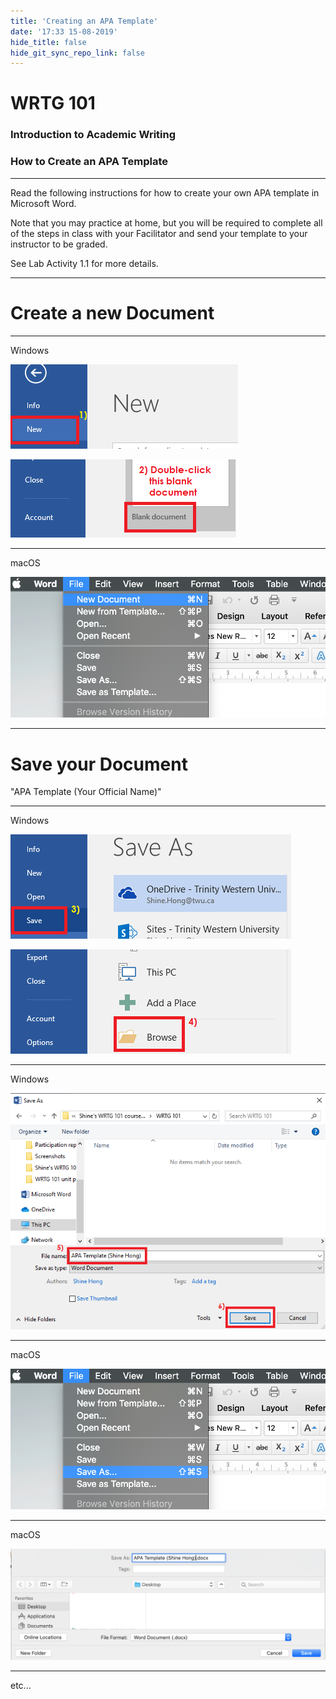 ```yaml
---
title: 'Creating an APA Template'
date: '17:33 15-08-2019'
hide_title: false
hide_git_sync_repo_link: false
---
```


# WRTG 101

### Introduction to Academic Writing

### How to Create an APA Template


---

Read the following instructions for how to create your own APA template in Microsoft Word.  

Note that you may practice at home, but you will be required to complete all of the steps in class with your Facilitator and send your template to your instructor to be graded.

See Lab Activity 1.1 for more details.

---

# Create a new Document

---
Windows

![fit](image3a.png)  


![fit](image3b.png)

---
macOS

![fit](mac-01.png)  

---
# Save your Document

"APA Template (Your Official Name)"

---
Windows

![fit](image4a.png)

![fit](image4b.png)

---
Windows

![fit](image5.png)    

---

macOS

![fit](mac-02.png)

---

macOS

![fit](mac-03.png)

---

etc...
